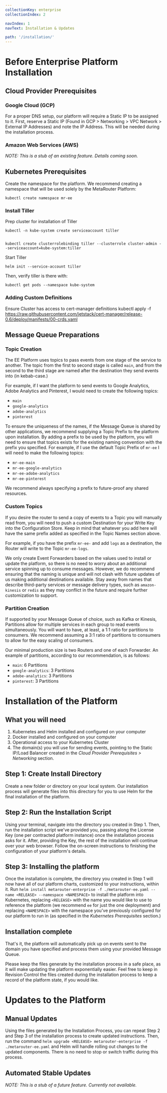 ```yaml
---
collectionKey: enterprise
collectionIndex: 2

navIndex: 1
navText: Installation & Updates

path: '/installation/'
---
```


# Before Enterprise Platform Installation

## Cloud Provider Prerequisites

### Google Cloud (GCP)

For a proper DNS setup, our platform will require a Static IP to be assigned to it. First, reserve a Static IP (Found in GCP > Networking > VPC Network > External IP Addresses) and note the IP Address. This will be needed during the installation process.

### Amazon Web Services (AWS)

_NOTE: This is a stub of an existing feature. Details coming soon._

## Kubernetes Prerequisites

Create the namespace for the platform. We recommend creating a namespace that will be used solely by the MetaRouter Platform:

    kubectl create namespace mr-ee

### Install Tiller

Prep cluster for installation of Tiller

    kubectl -n kube-system create serviceaccount tiller


    kubectl create clusterrolebinding tiller --clusterrole cluster-admin --serviceaccount=kube-system:tiller

Start Tiller

    helm init --service-account tiller

Then, verify tiller is there with:

    kubectl get pods --namespace kube-system

### Adding Custom Definitions

Ensure Cluster has access to cert-manager definitions
kubectl apply -f https://raw.githubusercontent.com/jetstack/cert-manager/release-0.6/deploy/manifests/00-crds.yaml

## Message Queue Preparations

### Topic Creation

The EE Platform uses topics to pass events from one stage of the service to another. The topic from the first to second stage is called `main`, and from the second to the third stage are named after the destination they send events into (in kebab-case.)

For example, if I want the platform to send events to Google Analytics, Adobe Analytics and Pinterest, I would need to create the following topics:

- `main`
- `google-analytics`
- `adobe-analytics`
- `pinterest`

To ensure the uniqueness of the names, if the Message Queue is shared by other applications, we recommend supplying a Topic Prefix to the platform upon installation. By adding a prefix to be used by the platform, you will need to ensure that topics exists for the existing naming convention with the prefix you specified. For example, if I use the default Topic Prefix of `mr-ee` I will need to make the following topics:

- `mr-ee-main`
- `mr-ee-google-analytics`
- `mr-ee-adobe-analytics`
- `mr-ee-pinterest`

We recommend always specifying a prefix to future-proof any shared resources.

### Custom Topics

If you desire the router to send a copy of events to a Topic you will manually read from, you will need to push a custom Destination for your Write Key into the Configuration Store. Keep in mind that whatever you add here will have the same prefix added as specified in the Topic Names section above.

For example, if you have the prefix `mr-ee-` and add `logs` as a destination, the Router will write to the Topic `mr-ee-logs`.

We only create Event Forwarders based on the values used to install or update the platform, so there is no need to worry about an additional service spinning up to consume messages. However, we do recommend ensuring that the naming is unique and will not clash with future updates of us making additional destinations available. Stay away from names that describe third-party services or message delivery types, such as `amazon-kinesis` or `redis` as they may conflict in the future and require further customization to support.

### Partition Creation

If supported by your Message Queue of choice, such as Kafka or Kinesis, Partitions allow for multiple services in each group to read events simultaneously. You will want to have, at least, a 1:1 ratio for partitions to consumers. We recommend assuming a 3:1 ratio of partitions to consumers to allow for the easy scaling of consumers.

Our minimal production size is two Routers and one of each Forwarder. An example of partitions, according to our recommendation, is as follows:

- `main`: 6 Partitions
- `google-analytics`: 3 Partitions
- `adobe-analytics`: 3 Partitions
- `pinterest`: 3 Partitions

# Installation of the Platform

## What you will need

1. Kubernetes and Helm installed and configured on your computer
2. Docker installed and configured on your computer
3. Operational access to your Kubernetes Cluster
4. The domain(s) you will use for sending events, pointing to the Static IP/Load Balancer created in the _Cloud Provider Prerequisites > Networking_ section.

## Step 1: Create Install Directory

Create a new folder or directory on your local system. Our installation process will generate files into this directory for you to use Helm for the final installation of the platform.

## Step 2: Run the Installation Script

Using your terminal, navigate into the directory you created in Step 1. Then, run the installation script we've provided you, passing along the License Key (one per contracted platform instance) once the installation process asks for it. After, providing the Key, the rest of the installation will continue over your web browser. Follow the on-screen instructions to finishing the configuration of your platform's details.

## Step 3: Installing the platform

Once the installation is complete, the directory you created in Step 1 will now have all of our platform charts, customized to your instructions, within it. Run `helm install metarouter-enterprise -f ./metarouter-ee.yaml --name <RELEASE> --namespace <NAMESPACE>` to install the platform into Kubernetes, replacing `<RELEASE>` with the name you would like to use to reference the platform (we recommend `ee` for just the one deployment) and replacing `<NAMESPACE>` with the namespace you've previously configured for our platform to run in (as specified in the _Kubernetes Prerequisites_ section.)

## Installation complete

That's it, the platform will automatically pick up on events sent to the domain you have specified and process them using your provided Message Queue.

Please keep the files generate by the installation process in a safe place, as it will make updating the platform exponentially easier. Feel free to keep in Revision Control the files created during the installation process to keep a record of the platform state, if you would like.

# Updates to the Platform

## Manual Updates

Using the files generated by the Installation Process, you can repeat Step 2 and Step 3 of the installation process to create updated instructions. Then, run the command `helm upgrade <RELEASE> metarouter-enterprise -f ./metarouter-ee.yaml` and Helm will handle rolling out changes to the updated components. There is no need to stop or switch traffic during this process.

## Automated Stable Updates

_NOTE: This is a stub of a future feature. Currently not available._
